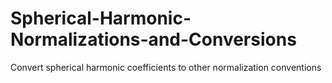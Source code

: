 # Spherical-Harmonic-Normalizations-and-Conversions
Convert spherical harmonic coefficients to other normalization conventions

